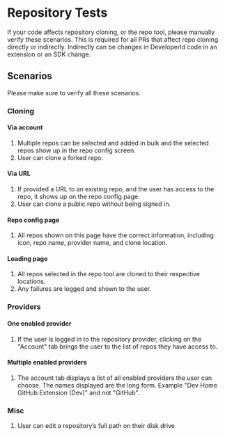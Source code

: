 ﻿# Repository Tests
If your code affects repository cloning, or the repo tool, please manually verify these scenarios.  This is required for all PRs that affect repo cloning directly or indirectly.  Indirectly can be changes in DeveloperId code in an extension or an SDK change.

## Scenarios
Please make sure to verify all these scenarios.
### Cloning

#### Via account
1. Multiple repos can be selected and added in bulk and the selected repos show up in the repo config screen.
1. User can clone a forked repo.

#### Via URL
1. If provided a URL to an existing repo, and the user has access to the repo, it shows up on the repo config page.
1. User can clone a public repo without being signed in.

#### Repo config page
1. All repos shown on this page have the correct information, including icon, repo name, provider name, and clone location.

#### Loading page
1. All repos selected in the repo tool are cloned to their respective locations.
2. Any failures are logged and shown to the user. 

### Providers
#### One enabled provider
1. If the user is logged in to the repository provider, clicking on the "Account" tab brings the user to the list of repos they have access to.

#### Multiple enabled providers
1. The account tab displays a list of all enabled providers the user can choose.  The names displayed are the long form.  Example "Dev Home GitHub Extension (Dev)" and not "GitHub".

### Misc
1. User can edit a repository’s full path on their disk drive 
